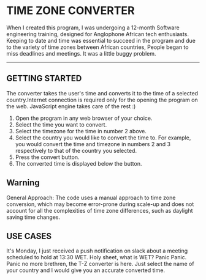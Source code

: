 
# TIME ZONE CONVERTER

When I created this program, I was undergoing a 12-month Software engineering training, designed for Anglophone African tech enthusiasts. Keeping to date and time was essential to succeed in the program and due to the variety of time zones between African countries, People began to miss deadlines and meetings. It was a little buggy problem.

***

## GETTING STARTED

The converter takes the user's time and converts it to the time of a selected country.Internet connection is required only for the opening the program on the web. JavaScript engine takes care of the rest :)

1. Open the program in any web browser of your choice.
2. Select the time you want to convert.
3. Select the timezone for the time in number 2 above.
4. Select the country you would like to convert the time to. For example, you would convert the time and timezone in numbers 2 and 3 respectively to that of the country you selected.
5. Press the convert button.
6. The converted time is displayed below the button.

## Warning

General Approach: The code uses a manual approach to time zone conversion, which may become error-prone during scale-up and does not account for all the complexities of time zone differences, such as daylight saving time changes.

## USE CASES

It's Monday, I just received a push notification on slack about a meeting scheduled to hold at 13:30 WET.
Holy sheet, what is WET? Panic Panic. 
Panic no more brethren, the T-Z converter is here. Just select the name of your country and I would give you an accurate converted time.
